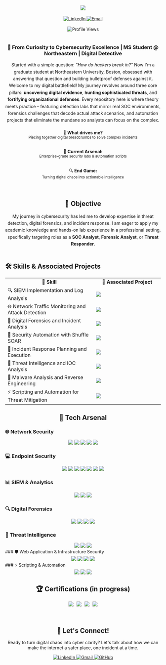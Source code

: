 <div align="center">
  <h1>
    <img src="https://readme-typing-svg.herokuapp.com/?font=Righteous&size=35&center=true&vCenter=true&width=500&height=70&duration=4000&lines=Hello!+I'm+John;Cybersecurity+Enthusiast;Digital+Detective;Threat+Hunter;" />
  </h1>
  
  <div>
    <a href="https://www.linkedin.com/in/john-p-jacob">
      <img src="https://img.shields.io/badge/LinkedIn-0077B5?style=for-the-badge&logo=linkedin&logoColor=white" alt="LinkedIn" />
    </a>
    <a href="mailto:jacob.john@northeastern.edu">
      <img src="https://img.shields.io/badge/Email-D14836?style=for-the-badge&logo=gmail&logoColor=white" alt="Email" />
    </a>
  </div>
  
  <br>
  
  <img src="https://komarev.com/ghpvc/?username=John-P-Jacob&label=Profile%20views&color=0e75b6&style=flat" alt="Profile Views" />
</div>

<br>

<div align="center">
  
  ### 🔐 From Curiosity to Cybersecurity Excellence | MS Student @ Northeastern | Digital Detective
  
  <p style="max-width: 600px; margin: 0 auto; line-height: 1.6;">
    Started with a simple question: <em>"How do hackers break in?"</em> Now I'm a graduate student at Northeastern University, Boston, obsessed with answering that question and building bulletproof defenses against it.
  </p>
  
  <p style="max-width: 600px; margin: 0 auto; line-height: 1.6;">
    Welcome to my digital battlefield! My journey revolves around three core pillars: <strong>uncovering digital evidence</strong>, <strong>hunting sophisticated threats</strong>, and <strong>fortifying organizational defenses</strong>. Every repository here is where theory meets practice – featuring detection labs that mirror real SOC environments, forensics challenges that decode actual attack scenarios, and automation projects that eliminate the mundane so analysts can focus on the complex.
  </p>
  
  <div style="display: flex; justify-content: center; gap: 30px; margin: 20px 0; flex-wrap: wrap;">
    <div style="text-align: center;">
      🎯 <strong>What drives me?</strong><br>
      <small>Piecing together digital breadcrumbs to solve complex incidents</small>
    </div>
    <div style="text-align: center;">
      🚀 <strong>Current Arsenal:</strong><br>
      <small>Enterprise-grade security labs & automation scripts</small>
    </div>
    <div style="text-align: center;">
      🔍 <strong>End Game:</strong><br>
      <small>Turning digital chaos into actionable intelligence</small>
    </div>
  </div>
  
</div>

<br>

<div align="center">

## 🎯 Objective

<p style="max-width: 600px; margin: 0 auto; line-height: 1.6;">
My journey in cybersecurity has led me to develop expertise in threat detection, digital forensics, and incident response. I am eager to apply my academic knowledge and hands-on lab experience in a professional setting, specifically targeting roles as a <strong>SOC Analyst</strong>, <strong>Forensic Analyst</strong>, or <strong>Threat Responder</strong>.
</p>

</div>

<br>

## 🛠️ Skills & Associated Projects

<div align="center">
  <table>
    <tr>
      <td align="center" width="400"><strong>💼 Skill</strong></td>
      <td align="center" width="300"><strong>🔗 Associated Project</strong></td>
    </tr>
    <tr>
      <td>🔍 SIEM Implementation and Log Analysis</td>
      <td><a href="https://github.com/yourusername/detection-lab">
        <img src="https://img.shields.io/badge/Detection%20Lab-blue?style=for-the-badge&logo=github" />
      </a></td>
    </tr>
    <tr>
      <td>🌐 Network Traffic Monitoring and Attack Detection</td>
      <td><a href="https://github.com/yourusername/detection-lab">
        <img src="https://img.shields.io/badge/Detection%20Lab-blue?style=for-the-badge&logo=github" />
      </a></td>
    </tr>
    <tr>
      <td>🔬 Digital Forensics and Incident Analysis</td>
      <td><a href="https://github.com/yourusername/forensics-lab">
        <img src="https://img.shields.io/badge/Forensics%20Lab-green?style=for-the-badge&logo=github" />
      </a></td>
    </tr>
    <tr>
      <td>🤖 Security Automation with Shuffle SOAR</td>
      <td><a href="https://github.com/yourusername/soc-automation-lab">
        <img src="https://img.shields.io/badge/SOC%20Automation-orange?style=for-the-badge&logo=github" />
      </a></td>
    </tr>
    <tr>
      <td>🚨 Incident Response Planning and Execution</td>
      <td><a href="https://github.com/yourusername/soc-automation-lab">
        <img src="https://img.shields.io/badge/SOC%20Automation-orange?style=for-the-badge&logo=github" />
      </a></td>
    </tr>
    <tr>
      <td>🎯 Threat Intelligence and IOC Analysis</td>
      <td><a href="https://github.com/yourusername/threat-intelligence-lab">
        <img src="https://img.shields.io/badge/Threat%20Intel-red?style=for-the-badge&logo=github" />
      </a></td>
    </tr>
    <tr>
      <td>🦠 Malware Analysis and Reverse Engineering</td>
      <td><a href="https://github.com/yourusername/malware-analysis-lab">
        <img src="https://img.shields.io/badge/Malware%20Analysis-purple?style=for-the-badge&logo=github" />
      </a></td>
    </tr>
    <tr>
      <td>⚡ Scripting and Automation for Threat Mitigation</td>
      <td><a href="https://github.com/yourusername/soc-automation-lab">
        <img src="https://img.shields.io/badge/SOC%20Automation-orange?style=for-the-badge&logo=github" />
      </a></td>
    </tr>
  </table>
</div>

<div align="center">

## 🧰 Tech Arsenal

</div>

### 🌐 Network Security
<div align="center">
    <img src="https://img.shields.io/badge/-Wireshark-1679A7?&style=for-the-badge&logo=Wireshark&logoColor=white" />
    <img src="https://img.shields.io/badge/-Suricata-EF3B2D?&style=for-the-badge&logo=Suricata&logoColor=white" />
    <img src="https://img.shields.io/badge/-Metasploit-2596CD?&style=for-the-badge&logoColor=white" />
    <img src="https://img.shields.io/badge/-Nmap-4682B4?&style=for-the-badge&logo=Nmap&logoColor=white" />
    <img src="https://img.shields.io/badge/-Tcpdump-FF6347?&style=for-the-badge&logoColor=white" />
</div>

### 💻 Endpoint Security
<div align="center">
    <img src="https://img.shields.io/badge/-Microsoft_Defender_for_Endpoint-00A4EF?&style=for-the-badge&logo=Microsoft&logoColor=white" />
    <img src="https://img.shields.io/badge/-YARA-1E4A79?&style=for-the-badge&logoColor=white" />
    <img src="https://img.shields.io/badge/-CrowdStrike-E01F3D?&style=for-the-badge&logoColor=white" />
    <img src="https://img.shields.io/badge/-Sysmon-5C2D91?&style=for-the-badge&logo=Microsoft&logoColor=white" />
    <img src="https://img.shields.io/badge/-OSSEC-326CE5?&style=for-the-badge&logoColor=white" />
    <img src="https://img.shields.io/badge/-Wazuh-3CBFFD?&style=for-the-badge&logoColor=white" />
    <img src="https://img.shields.io/badge/-LimaCharlie-FF6B35?&style=for-the-badge&logoColor=white" />
</div>

### 📊 SIEM & Analytics  
<div align="center">
    <img src="https://img.shields.io/badge/-Splunk-000000?&style=for-the-badge&logo=Splunk&logoColor=white" />
    <img src="https://img.shields.io/badge/-Elastic-005571?&style=for-the-badge&logo=Elastic&logoColor=white" />
    <img src="https://img.shields.io/badge/-IBM_QRadar-1261FE?&style=for-the-badge&logo=IBM&logoColor=white" />
</div>

### 🔍 Digital Forensics
<div align="center">
    <img src="https://img.shields.io/badge/-Autopsy-FF0000?&style=for-the-badge&logoColor=white" />
    <img src="https://img.shields.io/badge/-FTK_Imager-2E8B57?&style=for-the-badge&logoColor=white" />
    <img src="https://img.shields.io/badge/-Volatility-FF5722?&style=for-the-badge&logoColor=white" />
    <img src="https://img.shields.io/badge/-Sleuth_Kit-8B4513?&style=for-the-badge&logoColor=white" />
</div>

### 🎯 Threat Intelligence
<div align="center">
    <img src="https://img.shields.io/badge/-TheHive-FF6600?&style=for-the-badge&logoColor=white" />
    <img src="https://img.shields.io/badge/-VirusTotal-394EFF?&style=for-the-badge&logoColor=white" />
    <img src="https://img.shields.io/badge/-YARA-1E4A79?&style=for-the-badge&logoColor=white" />
</div>
### 🛡️ Web Application & Infrastructure Security
<div align="center">
    <img src="https://img.shields.io/badge/-Nessus-00C176?&style=for-the-badge&logoColor=white" />
    <img src="https://img.shields.io/badge/-OWASP_ZAP-00549E?&style=for-the-badge&logoColor=white" />
    <img src="https://img.shields.io/badge/-SAFEline_WAF-2E8B57?&style=for-the-badge&logoColor=white" />
    <img src="https://img.shields.io/badge/-Kali_Linux-557C94?&style=for-the-badge&logo=KaliLinux&logoColor=white" />
</div>
### ⚡ Scripting & Automation
<div align="center">
    <img src="https://img.shields.io/badge/-Python-3776AB?&style=for-the-badge&logo=Python&logoColor=white" />
    <img src="https://img.shields.io/badge/-PowerShell-5391FE?&style=for-the-badge&logo=PowerShell&logoColor=white" />
    <img src="https://img.shields.io/badge/-Bash-4EAA25?&style=for-the-badge&logo=GNU%20Bash&logoColor=white" />
    
</div>

<div align="center">

## 🏆 Certifications (in progress)

<div style="display: flex; justify-content: center; gap: 10px; flex-wrap: wrap; margin: 20px 0;">
<img src="https://img.shields.io/badge/-Security%2B-FF0000?&style=for-the-badge&logo=CompTIA&logoColor=white" />
<img src="https://img.shields.io/badge/-SOC%20Level%20%28TryHackMe%29-00bfff?&style=for-the-badge&logo=TryHackMe&logoColor=white" />
<img src="https://img.shields.io/badge/-CISSP-0033A0?&style=for-the-badge&logo=ISC2&logoColor=white" />
<img src="https://img.shields.io/badge/-CCNA-1D63ED?&style=for-the-badge&logo=Cisco&logoColor=white" />
</div>

</div>


<br>

<div align="center">
  
## 🎯 Let's Connect!
  
<p>Ready to turn digital chaos into cyber clarity? Let's talk about how we can make the internet a safer place, one incident at a time.</p>
  
<div>
  <a href="https://www.linkedin.com/in/john-p-jacob">
    <img src="https://img.shields.io/badge/LinkedIn-0077B5?style=for-the-badge&logo=linkedin&logoColor=white" alt="LinkedIn" />
  </a>
  <a href="mailto:jacob.john@northeastern.edu">
    <img src="https://img.shields.io/badge/Gmail-D14836?style=for-the-badge&logo=gmail&logoColor=white" alt="Gmail" />
  </a>
  <a href="https://github.com/yourusername">
    <img src="https://img.shields.io/badge/GitHub-100000?style=for-the-badge&logo=github&logoColor=white" alt="GitHub" />
  </a>
</div>

</div>
